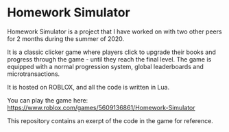 # Homework Simulator

Homework Simulator is a project that I have worked on with two other peers for 2 months during the summer of 2020. 

It is a classic clicker game where players click to upgrade their books and progress through the game - until they reach the final level. The game is equipped with a normal progression system, global leaderboards and microtransactions. 

It is hosted on ROBLOX, and all the code is written in Lua.

You can play the game here: https://www.roblox.com/games/5609136861/Homework-Simulator

This repository contains an exerpt of the code in the game for reference.
